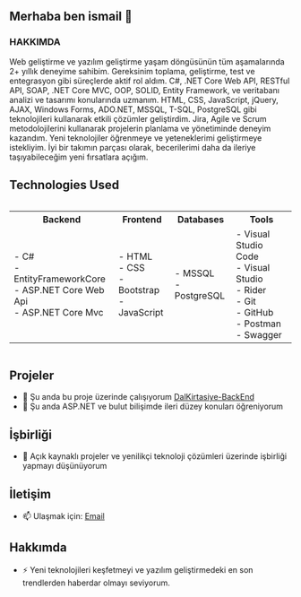 ## Merhaba ben ismail 👋

### HAKKIMDA
Web geliştirme ve yazılım geliştirme yaşam döngüsünün tüm aşamalarında 2+ yıllık deneyime sahibim. Gereksinim toplama, geliştirme, test ve entegrasyon gibi süreçlerde aktif rol aldım. C#, .NET Core Web API, RESTful API, SOAP, .NET Core MVC, OOP, SOLID, Entity Framework, ve veritabanı analizi ve tasarımı konularında uzmanım. HTML, CSS, JavaScript, jQuery, AJAX, Windows Forms, ADO.NET, MSSQL, T-SQL, PostgreSQL gibi teknolojileri kullanarak etkili çözümler geliştirdim. Jira, Agile ve Scrum metodolojilerini kullanarak projelerin planlama ve yönetiminde deneyim kazandım. Yeni teknolojiler öğrenmeye ve yeteneklerimi geliştirmeye istekliyim. İyi bir takımın parçası olarak, becerilerimi daha da ileriye taşıyabileceğim yeni fırsatlara açığım.

## Technologies Used
<div style="display: flex; justify-content: space-around;">
<table>
  <tr>
    <th>Backend</th>
    <th>Frontend</th>
    <th>Databases</th>
    <th>Tools</th>
  </tr>
  <tr>
    <td>
      - C#<br>
      - EntityFrameworkCore<br>
      - ASP.NET Core Web Api<br>
      - ASP.NET Core Mvc
    </td>
    <td>
      - HTML<br>
      - CSS<br>
      - Bootstrap<br>
      - JavaScript
    </td>
    <td>
      - MSSQL<br>
      - PostgreSQL
    </td>
    <td>
      - Visual Studio Code<br>
      - Visual Studio<br>
      - Rider<br>
      - Git<br>
      - GitHub<br>
      - Postman<br>
      - Swagger
    </td>
  </tr>
</table>
</div>

## Projeler
- 🔭 Şu anda bu proje üzerinde çalışıyorum [DalKirtasiye-BackEnd](https://github.com/danismazismail/DalKirtasiye-BackEnd)
- 🌱 Şu anda ASP.NET ve bulut bilişimde ileri düzey konuları öğreniyorum

## İşbirliği
- 👯 Açık kaynaklı projeler ve yenilikçi teknoloji çözümleri üzerinde işbirliği yapmayı düşünüyorum

## İletişim
- 📫 Ulaşmak için: [Email](mailto:danismazismail@gmail.com)

## Hakkımda
- ⚡ Yeni teknolojileri keşfetmeyi ve yazılım geliştirmedeki en son trendlerden haberdar olmayı seviyorum.


<!--
**danismazismail/danismazismail** is a ✨ _special_ ✨ repository because its `README.md` (this file) appears on your GitHub profile.

Here are some ideas to get you started:

- 🔭 I’m currently working on ...
- 🌱 I’m currently learning ...
- 👯 I’m looking to collaborate on ...
- 🤔 I’m looking for help with ...
- 💬 Ask me about ...
- 📫 How to reach me: ...
- 😄 Pronouns: ...
- ⚡ Fun fact: ...
-->
